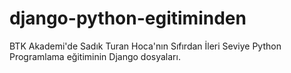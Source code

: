 # django-python-egitiminden
BTK Akademi'de Sadık Turan Hoca'nın Sıfırdan İleri Seviye Python Programlama eğitiminin Django dosyaları.
